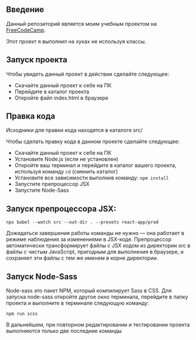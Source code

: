 Введение
--------

Данный репозиторий является моим учебным проектом на [FreeCodeCamp](https://learn.freecodecamp.org/front-end-libraries/front-end-libraries-projects/build-a-drum-machine). 

Этот проект я выполнил на хуках не используя классы.

Запуск проекта
--------------

Чтобы увидеть данный проект в действии сделайте следующее:

+ Скачайте данный проект к себе на ПК
+ Перейдите в каталог проекта 
+ Откройте файл index.html в браузере

Правка кода
-----------

Исходники для правки кода находятся в каталоге src/

Чтобы сделать правку кода в данном проекте сделайте следующее: 

+ Скачайте данный проект к себе на ПК
+ Установите Node.js (если не установлен)
+ Откройте ваш терминал и перейдите в каталог вашего проекта, используя команду `cd` (сменить каталог)
+ Установите все зависимости выполнив команду: `npm install`
+ Запустите препроцессор JSX
+ Запустите Node-Sass


Запуск препроцессора JSX:
-------------------------

`npx babel --watch src --out-dir . --presets react-app/prod`

Дожидаться завершения работы команды не нужно — она работает в режиме наблюдения за изменениями в JSX-коде. Препроцессор автоматически трансформирует файлы с JSX кодом из директории src в файлы с чистым JavaScript, пригодным для выполнения в браузере, и сохраняет эти файлы с тем же именем в корне директории.

Запуск Node-Sass
----------------
Node-sass это пакет NPM, который компилирует Sass в CSS. Для запуска node-sass откройте другое окно терминала, перейдите в папку проекта и выполните в терминале следующую команду: 

`npm run scss`

В дальнейшем, при повторном редактировании и тестировании проекта выполняются только две последние команды